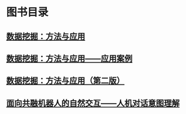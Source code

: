 # 图书目录

## [数据挖掘：方法与应用](DataMining)

## [数据挖掘：方法与应用——应用案例](DataMiningCases)

## [数据挖掘：方法与应用（第二版）](DataMining(2nd))

## [面向共融机器人的自然交互——人机对话意图理解](Robot-DialogueIntent)